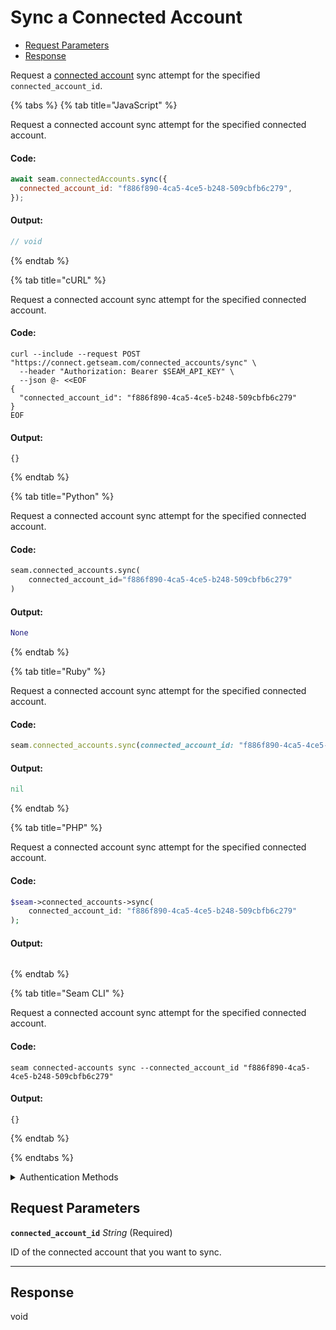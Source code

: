 # Sync a Connected Account

- [Request Parameters](#request-parameters)
- [Response](#response)

Request a [connected account](../../core-concepts/connected-accounts/README.md) sync attempt for the specified `connected_account_id`.


{% tabs %}
{% tab title="JavaScript" %}

Request a connected account sync attempt for the specified connected account.

#### Code:

```javascript
await seam.connectedAccounts.sync({
  connected_account_id: "f886f890-4ca5-4ce5-b248-509cbfb6c279",
});
```

#### Output:

```javascript
// void
```
{% endtab %}

{% tab title="cURL" %}

Request a connected account sync attempt for the specified connected account.

#### Code:

```curl
curl --include --request POST "https://connect.getseam.com/connected_accounts/sync" \
  --header "Authorization: Bearer $SEAM_API_KEY" \
  --json @- <<EOF
{
  "connected_account_id": "f886f890-4ca5-4ce5-b248-509cbfb6c279"
}
EOF
```

#### Output:

```curl
{}
```
{% endtab %}

{% tab title="Python" %}

Request a connected account sync attempt for the specified connected account.

#### Code:

```python
seam.connected_accounts.sync(
    connected_account_id="f886f890-4ca5-4ce5-b248-509cbfb6c279"
)
```

#### Output:

```python
None
```
{% endtab %}

{% tab title="Ruby" %}

Request a connected account sync attempt for the specified connected account.

#### Code:

```ruby
seam.connected_accounts.sync(connected_account_id: "f886f890-4ca5-4ce5-b248-509cbfb6c279")
```

#### Output:

```ruby
nil
```
{% endtab %}

{% tab title="PHP" %}

Request a connected account sync attempt for the specified connected account.

#### Code:

```php
$seam->connected_accounts->sync(
    connected_account_id: "f886f890-4ca5-4ce5-b248-509cbfb6c279"
);
```

#### Output:

```php

```
{% endtab %}

{% tab title="Seam CLI" %}

Request a connected account sync attempt for the specified connected account.

#### Code:

```seam_cli
seam connected-accounts sync --connected_account_id "f886f890-4ca5-4ce5-b248-509cbfb6c279"
```

#### Output:

```seam_cli
{}
```
{% endtab %}

{% endtabs %}


<details>

<summary>Authentication Methods</summary>

- API key
- Personal access token
  <br>Must also include the `seam-workspace` header in the request.

To learn more, see [Authentication](https://docs.seam.co/latest/api/authentication).
</details>

## Request Parameters

**`connected_account_id`** *String* (Required)

ID of the connected account that you want to sync.

---


## Response

void


